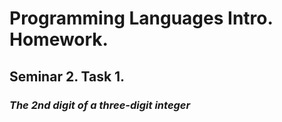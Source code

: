 # Programming Languages Intro. Homework.
## Seminar 2. Task 1.
### *The 2nd digit of a three-digit integer*